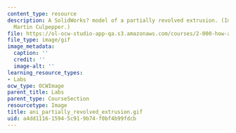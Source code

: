 ```yaml
---
content_type: resource
description: A SolidWorks? model of a partially revolved extrusion. (Image by Prof.
  Martin Culpepper.)
file: https://ol-ocw-studio-app-qa.s3.amazonaws.com/courses/2-000-how-and-why-machines-work-spring-2002/a4dd111615945c919b74f0bf4b99fdcb_ani_partially_revolved_extrusion.gif
file_type: image/gif
image_metadata:
  caption: ''
  credit: ''
  image-alt: ''
learning_resource_types:
- Labs
ocw_type: OCWImage
parent_title: Labs
parent_type: CourseSection
resourcetype: Image
title: ani_partially_revolved_extrusion.gif
uid: a4dd1116-1594-5c91-9b74-f0bf4b99fdcb
---
```

